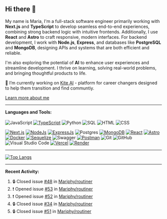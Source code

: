 ## Hi there 👋

My name is Maria, I'm a full-stack software engineer primarily working with **Next.js** and **TypeScript** to develop seamless end-to-end experiences, combining strong backend logic with intuitive frontends. 
Additionally, I use **React** and **Astro** to craft responsive, modern interfaces. For backend development, I work with **Node.js**, **Express**, and databases like **PostgreSQL** and **MongoDB**, designing APIs and systems that are both efficient and reliable.

I'm also exploring the potential of **AI** to enhance user experiences and streamline development. I thrive on learning, solving real-world problems, and bringing thoughtful products to life.


🔭 I’m currently working on [Kite AI](https://github.com/Mariphy/kite-ai) - platform for career changers designed to help them transition and find communtiy. 

[Learn more about me](https://mariphy.github.io/)  

-------

**Languages and Tools:**  
<br>
![JavaScript](https://img.shields.io/badge/javascript-%23323330.svg?style=for-the-badge&logo=javascript&logoColor=%23F7DF1E)
[![TypeScript](https://img.shields.io/badge/TypeScript-007ACC?style=for-the-badge&logo=typescript&logoColor=white)](https://www.typescriptlang.org)
![Python](https://img.shields.io/badge/python-3670A0?style=for-the-badge&logo=python&logoColor=ffdd54)
![SQL](https://img.shields.io/badge/SQL-CC2927?style=for-the-badge&logo=microsoft-sql-server&logoColor=white) 
![HTML](https://img.shields.io/badge/HTML-E34F26?style=for-the-badge&logo=html5&logoColor=white)
![CSS](https://img.shields.io/badge/CSS-1572B6?style=for-the-badge&logo=css3&logoColor=white)

[![Next.js](https://img.shields.io/badge/Next.js-000000?style=for-the-badge&logo=nextdotjs&logoColor=white)](https://nextjs.org)
[![NodeJs](https://img.shields.io/badge/node.js-6DA55F?style=for-the-badge&logo=node.js&logoColor=white)](https://nodejs.org/en)
[![ExpressJs](https://img.shields.io/badge/Express.js-000000?style=for-the-badge&logo=express&logoColor=white)](https://expressjs.com/)
![Postgres](https://img.shields.io/badge/postgres-%23316192.svg?style=for-the-badge&logo=postgresql&logoColor=white)
[![MongoDB](https://img.shields.io/badge/MongoDB-47A248?style=for-the-badge&logo=mongodb&logoColor=white)](https://www.mongodb.com)
[![React](https://img.shields.io/badge/React-61DAFB?style=for-the-badge&logo=react&logoColor=white)](https://reactjs.org)
[![Astro](https://img.shields.io/badge/Astro-FF5D01?style=for-the-badge&logo=astro&logoColor=white)](https://astro.build)
[![Docker](https://img.shields.io/badge/Docker-2496ED?style=for-the-badge&logo=docker&logoColor=white)](https://www.docker.com)
[![Sequelize](https://img.shields.io/badge/Sequelize-52B0E7?style=for-the-badge&logo=sequelize&logoColor=white)](https://sequelize.org)
![Swagger](https://img.shields.io/badge/-Swagger-%23Clojure?style=for-the-badge&logo=swagger&logoColor=white)
[![Postman](https://img.shields.io/badge/Postman-FF6C37?style=for-the-badge&logo=postman&logoColor=white)](https://www.postman.com)
![Git](https://img.shields.io/badge/GIT-E44C30?style=for-the-badge&logo=git&logoColor=white)
![GitHub](https://img.shields.io/badge/GitHub-100000?style=for-the-badge&logo=github&logoColor=white)
![Visual Studio Code](https://img.shields.io/badge/Visual_Studio_Code-0078D4?style=for-the-badge&logo=visual-studio-code&logoColor=white)
[![Vercel](https://img.shields.io/badge/vercel-000000?style=for-the-badge&logo=vercel&logoColor=white)](https://vercel.com)
[![Render](https://img.shields.io/badge/render-46E3B7?style=for-the-badge&logo=render&logoColor=white)](https://render.com)  


-------

[![Top Langs](https://github-readme-stats.vercel.app/api/top-langs/?username=mariphy&layout=donut)](https://github.com/anuraghazra/github-readme-stats)

-------
**Recent Activity:**  
<!--START_SECTION:activity-->
1. 🔒 Closed issue [#48](https://github.com/Mariphy/routiner/issues/48) in [Mariphy/routiner](https://github.com/Mariphy/routiner)
2. ❗ Opened issue [#53](https://github.com/Mariphy/routiner/issues/53) in [Mariphy/routiner](https://github.com/Mariphy/routiner)
3. ❗ Opened issue [#52](https://github.com/Mariphy/routiner/issues/52) in [Mariphy/routiner](https://github.com/Mariphy/routiner)
4. 🔒 Closed issue [#34](https://github.com/Mariphy/routiner/issues/34) in [Mariphy/routiner](https://github.com/Mariphy/routiner)
5. 🔒 Closed issue [#51](https://github.com/Mariphy/routiner/issues/51) in [Mariphy/routiner](https://github.com/Mariphy/routiner)
<!--END_SECTION:activity-->


